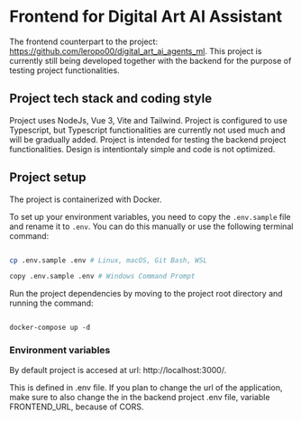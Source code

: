 # Frontend for Digital Art AI Assistant


The frontend counterpart to the project: https://github.com/leropo00/digital_art_ai_agents_ml. This project is currently still being developed together with the backend for the purpose of testing project functionalities.


## Project tech stack and coding style

Project uses NodeJs, Vue 3, Vite and Tailwind. Project is configured to use Typescript, but Typescript functionalities are currently not used much and will be gradually added. Project is intended for testing the backend project functionalities. Design is intentiontaly simple and code is not optimized.


## Project setup

The project is containerized with Docker. 

To set up your environment variables, you need to copy the `.env.sample` file and rename it to `.env`. You can do this manually or use the following terminal command:



```bash

cp .env.sample .env # Linux, macOS, Git Bash, WSL

copy .env.sample .env # Windows Command Prompt

```

Run the project dependencies by moving to the project root directory and running the command:



```

docker-compose up -d

```



### Environment variables


By default project is accesed at url: http://localhost:3000/.

This is defined in .env file. If you plan to change the url of the application, make sure to also change the in the backend project .env file, variable FRONTEND_URL, because of CORS.







